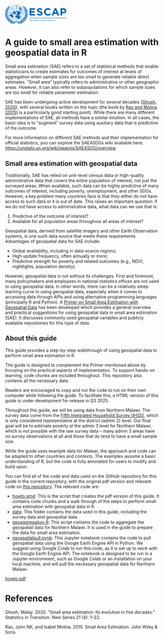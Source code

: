 <img src="assets/escap.png" alt="drawing" width="200"/>

# A guide to small area estimation with geospatial data in R

Small area estimation (SAE) refers to a set of statistical methods that enable statisticians to create estimates for outcomes of interest at levels of aggregation when sample sizes are too small to generate reliable direct estimates. “Small area” typically refers to administrative or other geographic areas. However, it can also refer to subpopulations for which sample sizes are too small for reliable parameter estimation. 

SAE has been undergoing active development for several decades ([Ghosh, 2020](#1)), with several books written on the topic (the book by [Rao and Molina (2015)](#2) is a particularly good starting point). While there are many different implementations of SAE, all methods have a similar intuition. In all cases, the basic idea is to “augment” survey data using auxiliary data that is predictive of the outcome.

For more information on different SAE methods and their implementation for official statistics, you can explore the SAE4SDGs wiki available here: https://unstats.un.org/wiki/spaces/SAE4SDG/overview 

## Small area estimation with geospatial data

Traditionally, SAE has relied on unit-level census data or high-quality administrative data that covers the entire population of interest, not just the surveyed areas. When available, such data can be highly predictive of many outcomes of interest, including poverty, unemployment, and other SDGs. However, a key problem many countries face is that they either do not have access to such data or it is out of date. This raises an important question: if we do not have access to administrative data, what data can we use that is: 

1. Predictive of the outcome of interest?
2. Available for all population areas throughout all areas of interest?

Geospatial data, derived from satellite imagery and other Earth Observation systems, is one such data source that meets these requirements. 
Advantages of geospatial data for SAE include:

- Global availability, including in data-scarce regions;
- High update frequency, often annually or more;
- Predictive strength for poverty and related outcomes (e.g., NDVI, nightlights, population density).

However, geospatial data is not without its challenges. First and foremost, many policymakers and employees in national statistics offices are not used to using geospatial data. In other words, there can be a relatively steep learning curve to using geospatial data, especially when it comes to accessing data through APIs and using alternative programming languages (principally R and Python).
A [Primer on Small Area Estimation with Geospatial Data](https://unstats.un.org/UNSDWebsite/statcom/session_56/documents/BG-3p-Geospatial_SAE_Primer-E.pdf) has been developed which provides a general overview and practical suggestions for using geospatial data in small area estimation (SAE). It discusses commonly used geospatial variables and publicly available repositories for this type of data.


## About this guide

This guide provides a step-by-step walkthrough of using geospatial data to perform small area estimation in R.

The guide is designed to complement the Primer mentioned above by focusing on the practical aspects of implementation. To support hands-on learning, code chunks are included throughout. This repository also contains all the necessary data. 

Readers are encouraged to copy and run the code to run on their own computer while following the guide. To facilitate this, a HTML version of this guide is under development for release in Q3 2025.

Throughout this guide, we will be using data from Northern Malawi. The survey data come from the [Fifth Integrated Household Survey (IHS5)](https://microdata.worldbank.org/index.php/catalog/3818), which is only considered representative at the district (admin 2) level. Our final goal will be to estimate poverty at the admin 3 level for Northern Malawi, which is not possible with the raw survey data – many admin 3 areas have no survey observations at all and those that do tend to have a small sample size.

While the guide uses example data for Malawi, the approach and code can be adapted to other countries and contexts. The examples assume a basic understanding of R, but the code is fully annotated for users to modify and build upon.

You can find all of the code and data used on the GitHub repository for this guide in the current repository, with the original pdf version and relevant code on [this repository](https://github.com/JoshMerfeld/geospatialSAEhowto). The relevant code are:

- [howto.qmd](howto.qmd): This is the script that creates the pdf version of this guide. It contains code chunks and a walk through of the steps to perform small area estimation with geospatial data in R.
- [data](data): This folder contains the data used in this guide, including the survey data and geospatial data.
- [geoaggregation.R](geoaggregation.R): This script contains the code to aggregate the geospatial data for Northern Malawi. It is used in the guide to prepare the data for small area estimation.
- [geospatialpull.pynb](geospatialpull.ipynb): This Jupyter notebook contains the code to pull geospatial data using the Google Earth Engine API in Python. We suggest using Google Colab to run this code, as it is set up to work with the Google Earth Engine API. The notebook is designed to be run in a Jupyter environment, such as Google Colab or an installation on your local machine, and will pull the necessary geospatial data for Northern Malawi.

[howto.pdf](howto.pdf#sec-R)






# References

<a id="1"></a> Ghosh, Malay. 2020. “Small area estimation: Its evolution in five decades.” Statistics in Transition. New Series 21 (4): 1–22.

<a id="2"></a> Rao, John NK, and Isabel Molina. 2015. Small Area Estimation. John Wiley & Sons.
